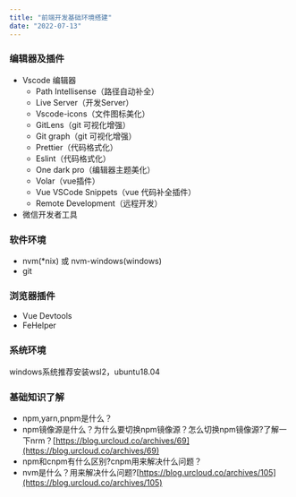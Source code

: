 ```yaml
---
title: "前端开发基础环境搭建"
date: "2022-07-13"
---
```


### 编辑器及插件

- Vscode 编辑器
    - Path Intellisense（路径自动补全）
    - Live Server（开发Server）
    - Vscode-icons（文件图标美化）
    - GitLens（git 可视化增强）
    - Git graph（git 可视化增强）
    - Prettier（代码格式化）
    - Eslint（代码格式化）
    - One dark pro（编辑器主题美化）
    - Volar（vue插件）
    - Vue VSCode Snippets（vue 代码补全插件）
    - Remote Development（远程开发）
- 微信开发者工具

### 软件环境

- nvm(\*nix) 或 nvm-windows(windows)
- git

### 浏览器插件

- Vue Devtools
- FeHelper

### 系统环境

windows系统推荐安装wsl2，ubuntu18.04

### 基础知识了解

- npm,yarn,pnpm是什么？
- npm镜像源是什么？为什么要切换npm镜像源？怎么切换npm镜像源?了解一下nrm？[https://blog.urcloud.co/archives/69](https://blog.urcloud.co/archives/69)
- npm和cnpm有什么区别?cnpm用来解决什么问题？
- nvm是什么？用来解决什么问题?[https://blog.urcloud.co/archives/105](https://blog.urcloud.co/archives/105)
